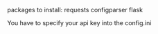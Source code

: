 packages to install:
requests
configparser
flask

You have to specify your api key into the config.ini
